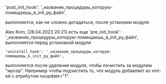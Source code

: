 'post_init_hook': '_название_процедуры_которую-помещаешь_в_init_py_файл',

выполняется, как не сложно догадаться, после установки модуля

Alex Kom, [26.04.2023 20:21]
есть еще
    'pre_init_hook': '_название_процедуры_которую-помещаешь_в_init_py_файл',
выполняется перед установкой модуля

    'uninstall_hook': '_название_процедуры_которую-помещаешь_в_init_py_файл',
выполняется после удаления модуля, чтобы почистить за модулем "мусор".
Например чтобы подчистить то, что модуль добавляет из xml-ей с атрибутом noupdate="1".
